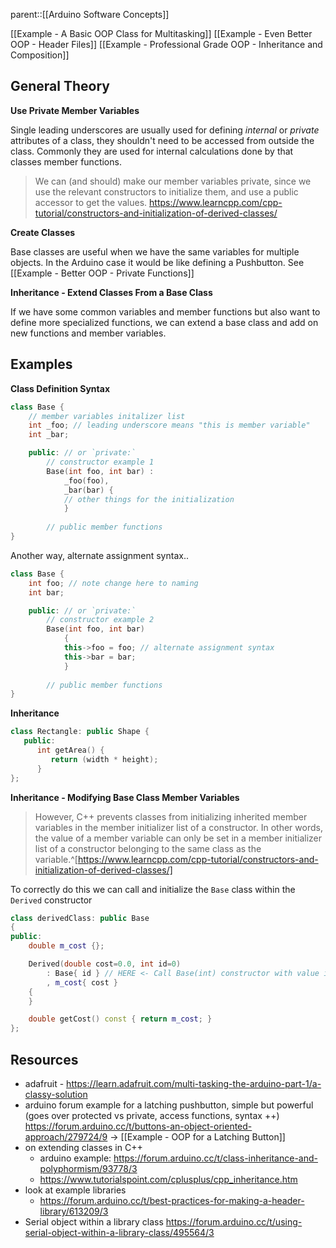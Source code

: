 parent::[[Arduino Software Concepts]]

[[Example - A Basic OOP Class for Multitasking]]
[[Example - Even Better OOP - Header Files]]
[[Example - Professional Grade OOP - Inheritance and Composition]]

## General Theory

**Use Private Member Variables**

Single leading underscores are usually used for defining _internal_ or _private_ attributes of a class, they shouldn't need to be accessed from outside the class. Commonly they are used for internal calculations done by that classes member functions.

> We can (and should) make our member variables private, since we use the relevant constructors to initialize them, and use a public accessor to get the values. https://www.learncpp.com/cpp-tutorial/constructors-and-initialization-of-derived-classes/

**Create Classes**

Base classes are useful when we have the same variables for multiple objects. In the Arduino case it would be like defining a Pushbutton. See [[Example - Better OOP - Private Functions]]

**Inheritance - Extend Classes From a Base Class**

If we have some common variables and member functions but also want to define more specialized functions, we can extend a base class and add on new functions and member variables.

## Examples

**Class Definition Syntax**
```cpp
class Base {
	// member variables initalizer list
	int _foo; // leading underscore means "this is member variable"
	int _bar;

	public: // or `private:` 
		// constructor example 1
		Base(int foo, int bar) : 
			_foo(foo), 
			_bar(bar) {
			// other things for the initialization
			}
	
		// public member functions
}
```

Another way, alternate assignment syntax.. 
```cpp
class Base {
	int foo; // note change here to naming
	int bar;

	public: // or `private:` 
		// constructor example 2
		Base(int foo, int bar)  
			{
			this->foo = foo; // alternate assignment syntax
			this->bar = bar;
			}
	
		// public member functions
}
```

**Inheritance**
```cpp
class Rectangle: public Shape {
   public:
      int getArea() { 
         return (width * height); 
      }
};
```

**Inheritance - Modifying Base Class Member Variables**

> However, C++ prevents classes from initializing inherited member variables in the member initializer list of a constructor. In other words, the value of a member variable can only be set in a member initializer list of a constructor belonging to the same class as the variable.^[https://www.learncpp.com/cpp-tutorial/constructors-and-initialization-of-derived-classes/]

To correctly do this we can call and initialize the `Base` class within the `Derived` constructor

```cpp
class derivedClass: public Base
{
public:
    double m_cost {};

    Derived(double cost=0.0, int id=0)
        : Base{ id } // HERE <- Call Base(int) constructor with value id!
        , m_cost{ cost }
    {
    }

    double getCost() const { return m_cost; }
};
```

## Resources
- adafruit - https://learn.adafruit.com/multi-tasking-the-arduino-part-1/a-classy-solution
- arduino forum example for a latching pushbutton, simple but powerful (goes over protected vs private, access functions, syntax ++) https://forum.arduino.cc/t/buttons-an-object-oriented-approach/279724/9 -> [[Example - OOP for a Latching Button]]
- on extending classes in C++
	- arduino example: https://forum.arduino.cc/t/class-inheritance-and-polyphormism/93778/3
	- https://www.tutorialspoint.com/cplusplus/cpp_inheritance.htm
- look at example libraries
	- https://forum.arduino.cc/t/best-practices-for-making-a-header-library/613209/3
- Serial object within a library class https://forum.arduino.cc/t/using-serial-object-within-a-library-class/495564/3